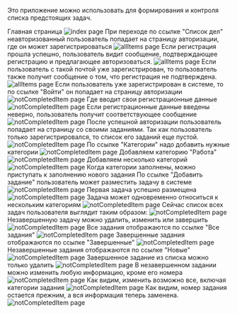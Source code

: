 Это приложение можно использовать для формирования и контроля списка предстоящих задач.

Главная страница
![index page](images/index.jpg)
При переходе по ссылке "Список дел" неавторизованный пользователь попадает 
на страницу авторизации, где он может зарегистрироваться
![allItems page](images/1registration.JPG)
Если регистрация прошла успешно, пользователь видит сообщение, 
подтверждающее регистрацию и предлагающее авторизоваться.
![allItems page](images/2RegOk.JPG)
Если пользователь с такой почтой уже зарегистрирован, то пользователь 
также получит сообщение о том, что регистрация не подтверждена.
![allItems page](images/regError.jpg)
Если пользователь уже зарегистрирован в системе, то по ссылке "Войти"
он попадает на страницу авторизации
![notCompletedItem page](images/login.jpg)
Где вводит свои регистрационные данные
![notCompletedItem page](images/3Login.JPG)
Если регистрационные данные введены неверно, пользователь получит 
соответствующее сообщение
![notCompletedItem page](images/err_login.jpg)
После успешной авторизации пользователь попадает на страницу со своими заданиями. 
Так как пользователь только зарегистрировался, то список его заданий еще пустой.
![notCompletedItem page](images/4AllTask.JPG)
По ссылке "Категории" надо добавить нужные категории
![notCompletedItem page](images/5AddCategory.JPG)
Добавляем категорию "Работа"
![notCompletedItem page](images/6FirstCategory.JPG)
Добавляем несколько категорий
![notCompletedItem page](images/7FewCategory.JPG)
Когда категории заполнены, можно приступать к заполнению нового задания
По ссылке "Добавить задание" пользователь может разместить задачу в системе
![notCompletedItem page](images/8NewTask.JPG)
Первая задача успешно размещена
![notCompletedItem page](images/9AllTask.JPG)
Задача может одновременно относиться к нескольким категориям
![notCompletedItem page](images/10TaskFewCategory.JPG)
Сейчас список всех задач пользователя выглядит таким образом:
![notCompletedItem page](images/11AllTaskFewCategory.JPG)
Незавершенную задачу можно удалить, изменить или завершить
![notCompletedItem page](images/12TaskMenu.JPG)
Все задания отображаются по ссылке "Все задания"
![notCompletedItem page](images/13TaskAllComplNotComplet.JPG)
Завершенные задания отображаются по ссылке "Завершенные"
![notCompletedItem page](images/14TaskAllCompl.JPG)
Незавершенные задания отображаются по ссылке "Новые"
![notCompletedItem page](images/15TaskNotComplet.JPG)
Завершенное задание из списка можно только удалить
![notCompletedItem page](images/16TaskNotCompletOnlyRemove.JPG)
В незавершенном задании можно изменить любую информацию, кроме его номера
![notCompletedItem page](images/17TaskNotCompletCanChange.JPG)
Как видим, изменить возможно все, включая категории задания
![notCompletedItem page](images/18TaskChanged.JPG)
Как видим, номер задания остается прежним, а вся информация теперь заменена.
![notCompletedItem page](images/19Resume.JPG)